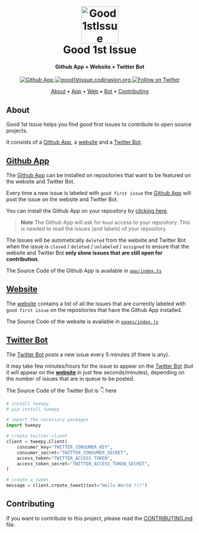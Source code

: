<h1 align="center">
    <a href="https://github.com/codinasion/good-1st-issue">
        <img src="public/LOGO.png" alt="Good1stIssue" width="100" />
    </a>
    <br>
    Good 1st Issue
    <br>
</h1>

<h4 align="center">Github App + Website + Twitter Bot</h4>

<p align="center">
  <a href="https://github.com/apps/good1stissue" >
    <img src="https://img.shields.io/badge/App-Good1stIssue-<COLOR>?logo=github" alt="Github App" />
  </a>
  <a href="https://good1stissue.codinasion.org/">
    <img src="https://img.shields.io/badge/good1stissue-codinasion.org-<COLOR>?logo=bot" alt="good1stissue.codinasion.org" />
  </a>
  <a href="https://twitter.com/Good1stIssue">
    <img src="https://img.shields.io/twitter/follow/Good1stIssue?label=Follow&style=social" alt="Follow on Twitter" />
  </a>
</p>

<p align="center">
  <a href="#about">About</a> •
  <a href="#github-app">App</a> •
  <a href="#website">Web</a> •
  <a href="#twitter-bot">Bot</a> •
  <a href="#contributing">Contributing</a>
</p>

## About

Good 1st Issue helps you find good first issues to contribute to open source projects.

It consists of a [Github App](https://github.com/apps/good1stissue), a [website](https://good1stissue.codinasion.org/) and a [Twitter Bot](https://twitter.com/Good1stIssue).

## [Github App](https://github.com/apps/good1stissue)

The [Github App](https://github.com/apps/good1stissue) can be installed on repositories that want to be featured on the website and Twitter Bot.

Every time a new issue is labeled with `good first issue` the [Github App](https://github.com/apps/good1stissue) will post the issue on the website and Twitter Bot.

You can install the Github App on your repository by [clicking here](https://github.com/apps/good1stissue).

> **Note** The Github App will ask for `Read` access to your repository. This is needed to read the issues (and labels) of your repository.

The Issues will be autometically `deleted` from the website and Twitter Bot when the issue is `closed` / `deleted` / `unlabeled` / `assigned` to ensure that the website and Twitter Bot **only show issues that are still open for contribution**.

The Source Code of the Github App is available  in [`app/index.ts`](app/index.ts)

## [Website](https://good1stissue.codinasion.org/)

The [website](https://good1stissue.codinasion.org/) contains a list of all the issues that are currently labeled with `good first issue` on the repositories that have the Github App installed.

The Source Code of the website is available in [`pages/index.js`](pages/index.js)

## [Twitter Bot](https://twitter.com/Good1stIssue)

The [Twitter Bot](https://twitter.com/Good1stIssue) posts a new issue every 5 minutes (if there is any).

It may take few minutes/hours for the issue to appear on the [Twitter Bot](https://twitter.com/Good1stIssue) (but it will appear on the [**website**](https://good1stissue.codinasion.org/) in just few seconds/minutes), depending on the number of issues that are in queue to be posted.

The Source Code of the Twitter Bot is :point_down: here

```python
# install tweepy
# pip install tweepy

# import the necessary packages
import tweepy

# create twitter client
client = tweepy.Client(
    consumer_key="TWITTER_CONSUMER_KEY",
    consumer_secret="TWITTER_CONSUMER_SECRET",
    access_token="TWITTER_ACCESS_TOKEN",
    access_token_secret="TWITTER_ACCESS_TOKEN_SECRET",
)

# create a tweet
message = client.create_tweet(text="Hello World !!!")
```

## Contributing

If you want to contribute to this project, please read the [CONTRIBUTING.md](CONTRIBUTING.md) file.

